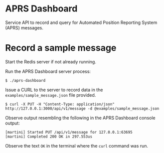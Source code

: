 APRS Dashboard
==============

Service API to record and query for Automated Position Reporting System (APRS) messages.

Record a sample message
=======================
Start the Redis server if not already running.

Run the APRS Dashboard server process:
```shell
$ ./aprs-dashboard
```

Issue a CURL to the server to record data in the ```examples/sample_message.json``` file provided.
```shell
$ curl -X PUT -H "Content-Type: application/json" http://127.0.0.1:3000/api/v1/message -d @examples/sample_message.json
```

Observe output resembling the following in the APRS Dashboard console output:
```shell
[martini] Started PUT /api/v1/message for 127.0.0.1:63695
[martini] Completed 200 OK in 297.553us
```

Observe the text ```OK``` in the terminal where the ```curl``` command was run.
